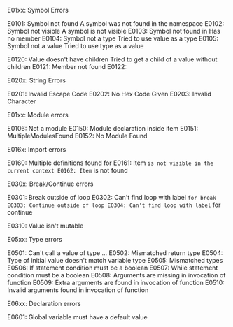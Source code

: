E01xx: Symbol Errors

E0101: Symbol not found
    A symbol was not found in the namespace
E0102: Symbol not visible
    A symbol is not visible
E0103: Symbol not found in
    Has no member
E0104: Symbol not a type
    Tried to use value as a type
E0105: Symbol not a value
    Tried to use type as a value

E0120: Value doesn't have children
    Tried to get a child of a value without children
E0121: Member not found
E0122:

E020x: String Errors

E0201: Invalid Escape Code
E0202: No Hex Code Given
E0203: Invalid Character

E01xx: Module errors

E0106: Not a module
E0150: Module declaration inside item
E0151: MultipleModulesFound
E0152: No Module Found

E016x: Import errors

E0160: Multiple definitions found for
E0161: Item `` is not visible in the current context
E0162: Item `` is not found

E030x: Break/Continue errors

E0301: Break outside of loop
E0302: Can't find loop with label `` for break
E0303: Continue outside of loop
E0304: Can't find loop with label `` for continue

E0310: Value isn't mutable

E05xx: Type errors

E0501: Can't call a value of type ...
E0502: Mismatched return type
E0504: Type of initial value doesn't match variable type
E0505: Mismatched types
E0506: If statement condition must be a boolean
E0507: While statement condition must be a boolean
E0508: Arguments are missing in invocation of function
E0509: Extra arguments are found in invocation of function
E0510: Invalid arguments found in invocation of function

E06xx: Declaration errors

E0601: Global variable must have a default value